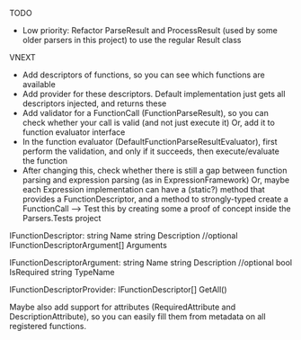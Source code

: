 TODO
- Low priority: Refactor ParseResult and ProcessResult (used by some older parsers in this project) to use the regular Result class

VNEXT

* Add descriptors of functions, so you can see which functions are available
* Add provider for these descriptors. Default implementation just gets all descriptors injected, and returns these
* Add validator for a FunctionCall (FunctionParseResult), so you can check whether your call is valid (and not just execute it)
  Or, add it to function evaluator interface
* In the function evaluator (DefaultFunctionParseResultEvaluator), first perform the validation, and only if it succeeds, then execute/evaluate the function
* After changing this, check whether there is still a gap between function parsing and expression parsing (as in ExpressionFramework)
  Or, maybe each Expression implementation can have a (static?) method that provides a FunctionDescriptor, and a method to strongly-typed create a FunctionCall
  --> Test this by creating some a proof of concept inside the Parsers.Tests project

IFunctionDescriptor:
string Name
string Description //optional
IFunctionDescriptorArgument[] Arguments

IFunctionDescriptorArgument:
string Name
string Description //optional
bool IsRequired
string TypeName

IFunctionDescriptorProvider:
IFunctionDescriptor[] GetAll()

Maybe also add support for attributes (RequiredAttribute and DescriptionAttribute), so you can easily fill them from metadata on all registered functions.
